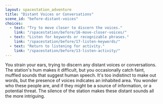```yaml
---
layout: spacestation_adventure
title: "Distant Voices or Conversations"
scene_id: "before-distant-voices"
choices:
  - text: "Try to move closer to discern the voices."
    link: "/spacestation/before/16-move-closer-voices/"
  - text: "Listen for keywords or recognizable phrases."
    link: "/spacestation/before/17-listen-keywords/"
  - text: "Return to listening for activity."
    link: "/spacestation/before/13-listen-activity/"
---
```


You strain your ears, trying to discern any distant voices or conversations. The station's hum makes it difficult, but you occasionally catch faint, muffled sounds that suggest human speech. It's too indistinct to make out words, but the presence of voices indicates an inhabited area. You wonder who these people are, and if they might be a source of information, or a potential threat. The silence of the station makes these distant sounds all the more intriguing.
